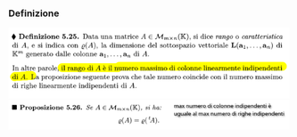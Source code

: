 ### Definizione
![placeholder](./imgs/Pasted_image_20231014110134.png)
![placeholder](./imgs/Pasted_image_20231014110239.png)

